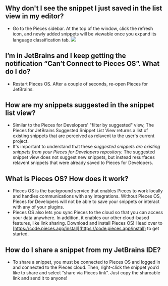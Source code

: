 [//]: # (title: FAQ)

## **Why don't I see the snippet I just saved in the list view in my editor?**
- Go to the Pieces sidebar. At the top of the window, click the refresh icon, and newly added snippets will be viewable once you expand its language classification tab.
![](REFRESH_TROUBLESHOOT.gif)

## **I’m in JetBrains and I keep getting the notification “Can’t Connect to Pieces OS”. What do I do?**
- Restart Pieces OS. After a couple of seconds, re-open Pieces for JetBrains.
## **How are my snippets suggested in the snippet list view?**
- Similar to the Pieces for Developers' "filter by suggested" view, The Pieces for JetBrains Suggested Snippet List View returns a list of existing snippets that are perceived as relavent to the user's current project.
- It's important to understand that these *suggested snippets are existing snippets from your Pieces for Developers repository.* The suggested snippet view does not suggest new snippets, but instead resurfaces relavent snippets that were already saved to Pieces for Developers.
## **What is Pieces OS? How does it work?**
- Pieces OS is the background service that enables Pieces to work locally and handles communications with any integrations. Without Pieces OS, Pieces for Developers will not be able to save your snippets or interact with any of your plugins.
- Pieces OS also lets you sync Pieces to the cloud so that you can access your data anywhere. In addition, it enables our other cloud-based features, like link sharing. Download and install Pieces OS! Head over to [https://code.pieces.app/install](https://code.pieces.app/install) to get started.
## **How do I share a snippet from my JetBrains IDE?**
- To share a snippet, you must be connected to Pieces OS and logged in and connected to the Pieces cloud. Then, right-click the snippet you’d like to share and select “share via Pieces link”. Just copy the shareable link and send it to anyone!
